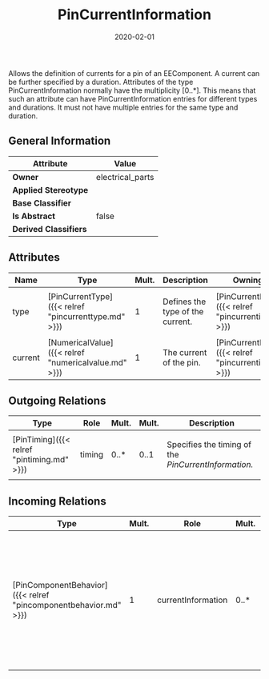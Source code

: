 ﻿---
title: PinCurrentInformation
toc: false
type: specs
date: "2020-02-01"
draft: false
specification: VEC
version: 1.2.0
documentType: "Recommendation"
elementType: Class
classes:
  - PinCurrentInformation
menu_name: vec-1.2.0
---
<p>Allows the definition of currents for a pin of an EEComponent. A current can be further specified by a duration. Attributes of the type PinCurrentInformation normally have the multiplicity [0..*]. This means that such an attribute can have PinCurrentInformation entries for different types and durations. It must not have multiple entries for the same type and duration.  </p>

## General Information

| Attribute               | Value |
|-------------------------|-------|
| **Owner**               | electrical_parts |
| **Applied Stereotype**  |   |
| **Base Classifier**     |   |
| **Is Abstract**         | false |
| **Derived Classifiers** |   |

## Attributes
|  Name  |  Type  |  Mult.  |  Description  |  Owning Classifier  |
|--------|--------|---------|---------------|--------------|
|type | [PinCurrentType]({{< relref "pincurrenttype.md" >}}) | 1 | <p>Defines the type of the current. </p> | [PinCurrentInformation]({{< relref "pincurrentinformation.md" >}}) |
|current | [NumericalValue]({{< relref "numericalvalue.md" >}}) | 1 | <p>The current of the pin. </p> | [PinCurrentInformation]({{< relref "pincurrentinformation.md" >}}) |

## Outgoing Relations
|    Type  |   Role   |   Mult.   |   Mult.   |   Description   |
|----------|----------|-----------|-----------|-----------------|
| [PinTiming]({{< relref "pintiming.md" >}}) | timing | 0..* | 0..1 | <p> Specifies the timing of the <i>PinCurrentInformation.</i>      </p> |
##  Incoming Relations
|    Type  |   Mult.  |   Role    |   Mult.   |   Description  |
|----------|----------|-----------|-----------|----------------|
| [PinComponentBehavior]({{< relref "pincomponentbehavior.md" >}}) | 1 | currentInformation | 0..* | <p> Specifies the current information of the <i>PinComponent</i> in this <i>PinComponentBehavior</i>. Since the current values of a pin can be defined for different types and times it is possible to define multiple <i>PinCurrentInformations</i> for a <i>PinComponentBehavior</i>.      </p> |
